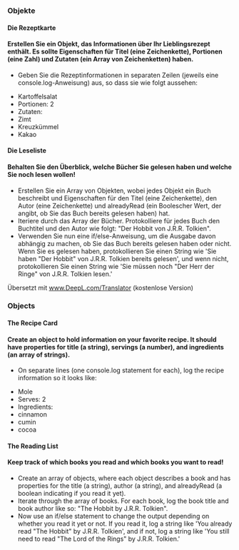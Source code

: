 ### Objekte

#### Die Rezeptkarte

#### Erstellen Sie ein Objekt, das Informationen über Ihr Lieblingsrezept enthält. Es sollte Eigenschaften für Titel (eine Zeichenkette), Portionen (eine Zahl) und Zutaten (ein Array von Zeichenketten) haben.
* Geben Sie die Rezeptinformationen in separaten Zeilen (jeweils eine console.log-Anweisung) aus, so dass sie wie folgt aussehen:
- Kartoffelsalat
- Portionen: 2
- Zutaten:
- Zimt
- Kreuzkümmel
- Kakao


#### Die Leseliste

#### Behalten Sie den Überblick, welche Bücher Sie gelesen haben und welche Sie noch lesen wollen!

* Erstellen Sie ein Array von Objekten, wobei jedes Objekt ein Buch beschreibt und Eigenschaften für den Titel (eine Zeichenkette), den Autor (eine Zeichenkette) und alreadyRead (ein Boolescher Wert, der angibt, ob Sie das Buch bereits gelesen haben) hat.
* Iteriere durch das Array der Bücher. Protokolliere für jedes Buch den Buchtitel und den Autor wie folgt: "Der Hobbit von J.R.R. Tolkien".
* Verwenden Sie nun eine if/else-Anweisung, um die Ausgabe davon abhängig zu machen, ob Sie das Buch bereits gelesen haben oder nicht. Wenn Sie es gelesen haben, protokollieren Sie einen String wie 'Sie haben "Der Hobbit" von J.R.R. Tolkien bereits gelesen', und wenn nicht, protokollieren Sie einen String wie 'Sie müssen noch "Der Herr der Ringe" von J.R.R. Tolkien lesen.'

Übersetzt mit www.DeepL.com/Translator (kostenlose Version)

### Objects

#### The Recipe Card

#### Create an object to hold information on your favorite recipe. It should have properties for title (a string), servings (a number), and ingredients (an array of strings).
* On separate lines (one console.log statement for each), log the recipe information so it looks like:
- Mole
- Serves: 2
- Ingredients:
- cinnamon
- cumin
- cocoa


#### The Reading List

#### Keep track of which books you read and which books you want to read!

* Create an array of objects, where each object describes a book and has properties for the title (a string), author (a string), and alreadyRead (a boolean indicating if you read it yet).
* Iterate through the array of books. For each book, log the book title and book author like so: "The Hobbit by J.R.R. Tolkien".
* Now use an if/else statement to change the output depending on whether you read it yet or not. If you read it, log a string like 'You already read "The Hobbit" by J.R.R. Tolkien', and if not, log a string like 'You still need to read "The Lord of the Rings" by J.R.R. Tolkien.'

